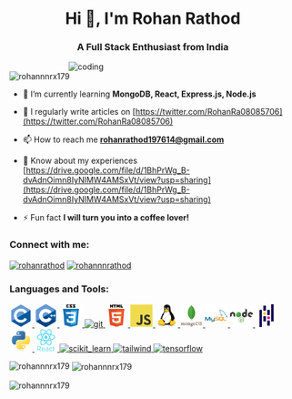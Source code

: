 <h1 align="center">Hi 👋, I'm Rohan Rathod</h1>
<h3 align="center">A Full Stack Enthusiast from India</h3>

<img align="right" alt="coding" width="400" scr="![image](https://github.com/RohannnRX179/RohannnRX179/assets/120187364/c276683e-dc8a-4d27-953d-80d6d459a8b6)
">

<p align="left"> <img src="https://komarev.com/ghpvc/?username=rohannnrx179&label=Profile%20views&color=0e75b6&style=flat" alt="rohannnrx179" /> </p>

- 🌱 I’m currently learning **MongoDB, React, Express.js, Node.js**

- 📝 I regularly write articles on [https://twitter.com/RohanRa08085706](https://twitter.com/RohanRa08085706)

- 📫 How to reach me **rohanrathod197614@gmail.com**

- 📄 Know about my experiences [https://drive.google.com/file/d/1BhPrWg_B-dvAdnOimn8IyNIMW4AMSxVt/view?usp=sharing](https://drive.google.com/file/d/1BhPrWg_B-dvAdnOimn8IyNIMW4AMSxVt/view?usp=sharing)

- ⚡ Fun fact **I will turn you into a coffee lover!**

<h3 align="left">Connect with me:</h3>
<p align="left">
<a href="https://linkedin.com/in/rohanrathod" target="blank"><img align="center" src="https://raw.githubusercontent.com/rahuldkjain/github-profile-readme-generator/master/src/images/icons/Social/linked-in-alt.svg" alt="rohanrathod" height="30" width="40" /></a>
<a href="https://instagram.com/rohannnrathod" target="blank"><img align="center" src="https://raw.githubusercontent.com/rahuldkjain/github-profile-readme-generator/master/src/images/icons/Social/instagram.svg" alt="rohannnrathod" height="30" width="40" /></a>
</p>

<h3 align="left">Languages and Tools:</h3>
<p align="left"> <a href="https://www.cprogramming.com/" target="_blank" rel="noreferrer"> <img src="https://raw.githubusercontent.com/devicons/devicon/master/icons/c/c-original.svg" alt="c" width="40" height="40"/> </a> <a href="https://www.w3schools.com/cpp/" target="_blank" rel="noreferrer"> <img src="https://raw.githubusercontent.com/devicons/devicon/master/icons/cplusplus/cplusplus-original.svg" alt="cplusplus" width="40" height="40"/> </a> <a href="https://www.w3schools.com/css/" target="_blank" rel="noreferrer"> <img src="https://raw.githubusercontent.com/devicons/devicon/master/icons/css3/css3-original-wordmark.svg" alt="css3" width="40" height="40"/> </a> <a href="https://git-scm.com/" target="_blank" rel="noreferrer"> <img src="https://www.vectorlogo.zone/logos/git-scm/git-scm-icon.svg" alt="git" width="40" height="40"/> </a> <a href="https://www.w3.org/html/" target="_blank" rel="noreferrer"> <img src="https://raw.githubusercontent.com/devicons/devicon/master/icons/html5/html5-original-wordmark.svg" alt="html5" width="40" height="40"/> </a> <a href="https://developer.mozilla.org/en-US/docs/Web/JavaScript" target="_blank" rel="noreferrer"> <img src="https://raw.githubusercontent.com/devicons/devicon/master/icons/javascript/javascript-original.svg" alt="javascript" width="40" height="40"/> </a> <a href="https://www.linux.org/" target="_blank" rel="noreferrer"> <img src="https://raw.githubusercontent.com/devicons/devicon/master/icons/linux/linux-original.svg" alt="linux" width="40" height="40"/> </a> <a href="https://www.mongodb.com/" target="_blank" rel="noreferrer"> <img src="https://raw.githubusercontent.com/devicons/devicon/master/icons/mongodb/mongodb-original-wordmark.svg" alt="mongodb" width="40" height="40"/> </a> <a href="https://www.mysql.com/" target="_blank" rel="noreferrer"> <img src="https://raw.githubusercontent.com/devicons/devicon/master/icons/mysql/mysql-original-wordmark.svg" alt="mysql" width="40" height="40"/> </a> <a href="https://nodejs.org" target="_blank" rel="noreferrer"> <img src="https://raw.githubusercontent.com/devicons/devicon/master/icons/nodejs/nodejs-original-wordmark.svg" alt="nodejs" width="40" height="40"/> </a> <a href="https://pandas.pydata.org/" target="_blank" rel="noreferrer"> <img src="https://raw.githubusercontent.com/devicons/devicon/2ae2a900d2f041da66e950e4d48052658d850630/icons/pandas/pandas-original.svg" alt="pandas" width="40" height="40"/> </a> <a href="https://www.python.org" target="_blank" rel="noreferrer"> <img src="https://raw.githubusercontent.com/devicons/devicon/master/icons/python/python-original.svg" alt="python" width="40" height="40"/> </a> <a href="https://reactjs.org/" target="_blank" rel="noreferrer"> <img src="https://raw.githubusercontent.com/devicons/devicon/master/icons/react/react-original-wordmark.svg" alt="react" width="40" height="40"/> </a> <a href="https://scikit-learn.org/" target="_blank" rel="noreferrer"> <img src="https://upload.wikimedia.org/wikipedia/commons/0/05/Scikit_learn_logo_small.svg" alt="scikit_learn" width="40" height="40"/> </a> <a href="https://tailwindcss.com/" target="_blank" rel="noreferrer"> <img src="https://www.vectorlogo.zone/logos/tailwindcss/tailwindcss-icon.svg" alt="tailwind" width="40" height="40"/> </a> <a href="https://www.tensorflow.org" target="_blank" rel="noreferrer"> <img src="https://www.vectorlogo.zone/logos/tensorflow/tensorflow-icon.svg" alt="tensorflow" width="40" height="40"/> </a> </p>

<p><img align="left" src="https://github-readme-stats.vercel.app/api/top-langs?username=rohannnrx179&show_icons=true&locale=en&layout=compact" alt="rohannnrx179" /></p>

<p>&nbsp;<img align="center" src="https://github-readme-stats.vercel.app/api?username=rohannnrx179&show_icons=true&locale=en" alt="rohannnrx179" /></p>

<p><img align="center" src="https://github-readme-streak-stats.herokuapp.com/?user=rohannnrx179&" alt="rohannnrx179" /></p>
